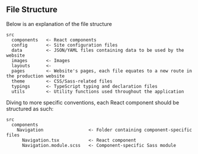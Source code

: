 ## File Structure

Below is an explanation of the file structure

```
src
  components   <- React components
  config       <- Site configuration files
  data         <- JSON/YAML files containing data to be used by the website
  images       <- Images
  layouts      <-
  pages        <- Website's pages, each file equates to a new route in the production website
  theme        <- CSS/Sass-related files
  typings      <- TypeScript typing and declaration files
  utils        <- Utility functions used throughout the application
```

Diving to more specific conventions, each React component should be structured as such:

```
src
  components
    Navigation                 <- Folder containing component-specific files
      Navigation.tsx           <- React component
      Navigation.module.scss   <- Component-specific Sass module
```

